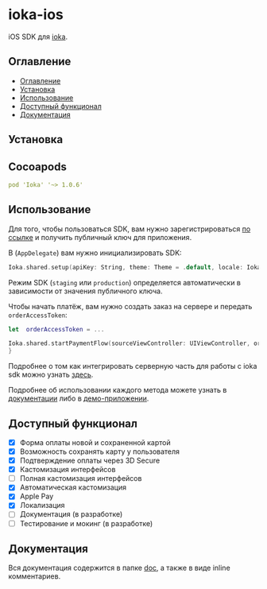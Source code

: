 # ioka-ios

iOS SDK для [ioka](https://ioka.kz).

## Оглавление
- [Оглавление](#оглавление)
- [Установка](#установка)
- [Использование](#использование)
- [Доступный функционал](#доступный-функционал)
- [Документация](#документация)

## Установка

## Cocoapods
```yaml
pod 'Ioka' '~> 1.0.6'
```

## Использование

Для того, чтобы пользоваться SDK, вам нужно зарегистрироваться 
[по ссылке](https://ioka.kz/contact-form) и получить публичный ключ для 
приложения.

В (`AppDelegate`) вам нужно инициализировать SDK:

```Swift
Ioka.shared.setup(apiKey: String, theme: Theme = .default, locale: IokaLocale = .automatic, applePayConfiguration: ApplePayConfiguration)
```

Режим SDK (`staging` или `production`) определяется автоматически в зависимости 
от значения публичного ключа.

Чтобы начать платёж, вам нужно создать заказ на сервере и передать 
`orderAccessToken`:

```Swift
let  orderAccessToken = ...

Ioka.shared.startPaymentFlow(sourceViewController: UIViewController, orderAccessToken: String, applePayState: ApplePayState = .disable) { [weak self] in result
}
```

Подробнее о том как интегрировать серверную часть для работы с ioka sdk можно узнать [здесь](https://docs.google.com/document/d/1baMx2I1vHoWYBC0x5fZbDIVAj5kR7YDy5A12lXlpfT8/edit#heading=h.atr9ary48uhs).

Подробнее об использовании каждого метода можете узнать в 
[документации](./doc/README.md) либо в [демо-приложении](./demo/lib/main.dart).

## Доступный функционал

- [x] Форма оплаты новой и сохраненной картой
- [x] Возможность сохранять карту у пользователя
- [x] Подтверждение оплаты через 3D Secure
- [x] Кастомизация интерфейсов
- [ ] Полная кастомизация интерфейсов 
- [x] Автоматическая кастомизация
- [x] Apple Pay
- [x] Локализация
- [ ] Документация (в разработке)
- [ ] Тестирование и мокинг (в разработке)

## Документация

Вся документация содержится в папке [doc](./doc), а также в виде inline
комментариев.
